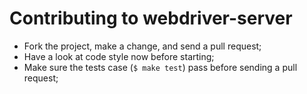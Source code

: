 Contributing to webdriver-server
================================

- Fork the project, make a change, and send a pull request;
- Have a look at code style now before starting;
- Make sure the tests case (`$ make test`) pass before sending a pull request;